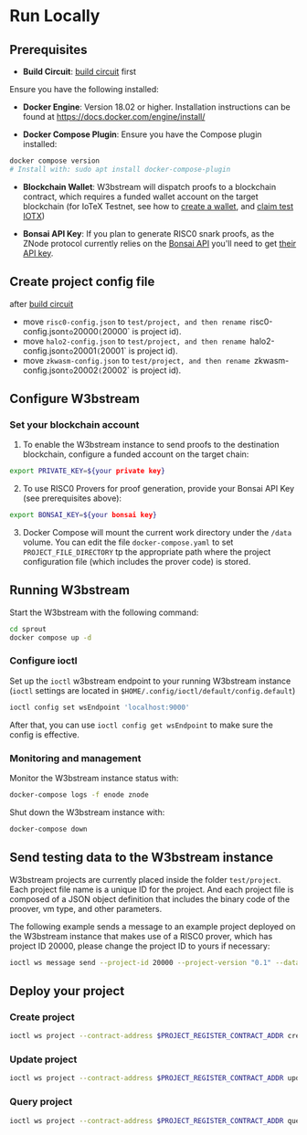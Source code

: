 # Run Locally

## Prerequisites

- **Build Circuit**: [build circuit](BUILD-CIRCUIT.md) first  

Ensure you have the following installed:

- **Docker Engine**: Version 18.02 or higher. Installation instructions can be found at https://docs.docker.com/engine/install/

- **Docker Compose Plugin**: Ensure you have the Compose plugin installed:

```bash
docker compose version
# Install with: sudo apt install docker-compose-plugin
```

- **Blockchain Wallet**: W3bstream will dispatch proofs to a blockchain contract, which requires a funded wallet account on the target blockchain (for IoTeX Testnet, see how to [create a wallet](https://docs.iotex.io/the-iotex-stack/wallets/metamask), and [claim test IOTX](https://docs.iotex.io/the-iotex-stack/iotx-faucets/testnet-tokens#the-iotex-developer-portal))

- **Bonsai API Key**: If you plan to generate RISC0 snark proofs, as the ZNode protocol currently relies on the [Bonsai API](https://dev.risczero.com/api/bonsai/) you'll need to get [their API key](https://docs.google.com/forms/d/e/1FAIpQLSf9mu18V65862GS4PLYd7tFTEKrl90J5GTyzw_d14ASxrruFQ/viewform).

## Create project config file
after [build circuit](BUILD-CIRCUIT.md)
- move `risc0-config.json` to `test/project, and then rename `risc0-config.json` to `20000`(`20000` is project id).  
- move `halo2-config.json` to `test/project, and then rename `halo2-config.json` to `20001`(`20001` is project id).
- move `zkwasm-config.json` to `test/project, and then rename `zkwasm-config.json` to `20002`(`20002` is project id).

## Configure W3bstream

### Set your blockchain account

1. To enable the W3bstream instance to send proofs to the destination blockchain, configure a funded account on the target chain:

```bash
export PRIVATE_KEY=${your private key}
```

2. To use RISC0 Provers for proof generation, provide your Bonsai API Key (see prerequisites above):

```bash
export BONSAI_KEY=${your bonsai key}
```

3. Docker Compose will mount the current work directory under the `/data` volume. You can edit the file `docker-compose.yaml` to set `PROJECT_FILE_DIRECTORY` tp the appropriate path where the project configuration file (which includes the prover code) is stored.

## Running W3bstream

Start the W3bstream with the following command:

```bash
cd sprout
docker compose up -d
```
### Configure ioctl

Set up the `ioctl` w3bstream endpoint to your running W3bstream instance (`ioctl` settings are located in `$HOME/.config/ioctl/default/config.default`)

 ```bash
 ioctl config set wsEndpoint 'localhost:9000'
 ```

After that, you can use ```ioctl config get wsEndpoint``` to make sure the config is effective.

### Monitoring and management

Monitor the W3bstream instance status with:

```bash
docker-compose logs -f enode znode
```

Shut down the W3bstream instance with:

```bash
docker-compose down
```

## Send testing data to the W3bstream instance

W3bstream projects are currently placed inside the folder `test/project`. Each project file name is a unique ID for the project. And each project file is composed of a JSON object definition that includes the binary code of the proover, vm type, and other parameters.

The following example sends a message to an example project deployed on the W3bstream instance that makes use of a RISC0 prover, which has project ID 20000, please change the project ID to yours if necessary:

```bash
ioctl ws message send --project-id 20000 --project-version "0.1" --data "{\"private_input\":\"14\", \"public_input\":\"3,34\", \"receipt_type\":\"Snark\"}"
```
## Deploy your project

### Create project

```sh
ioctl ws project --contract-address $PROJECT_REGISTER_CONTRACT_ADDR create --project-config-file path/to/project_config_file --project-config-hash ${project config sha256 hash(optional)} ## the project id will be retrieved.
```

### Update project

```sh
ioctl ws project --contract-address $PROJECT_REGISTER_CONTRACT_ADDR update --project-id $PROJECT_ID --project-config-file path/to/project_config_file --project-config-hash ${project config sha256 hash(optional)}
```


### Query project

```sh
ioctl ws project --contract-address $PROJECT_REGISTER_CONTRACT_ADDR query --project-id $PROJECT_ID
```



